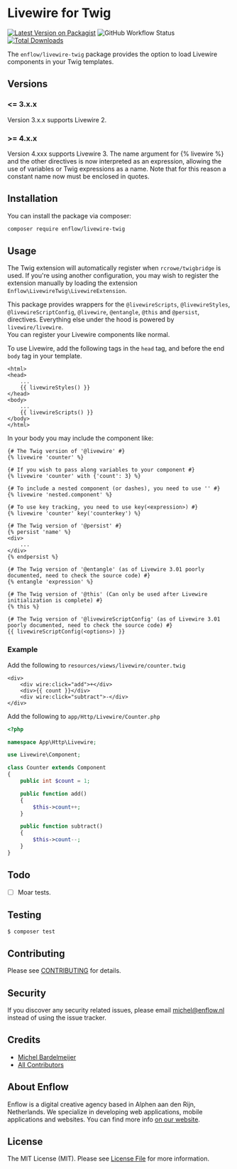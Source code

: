 # Livewire for Twig

[![Latest Version on Packagist](https://img.shields.io/packagist/v/enflow/livewire-twig.svg?style=flat-square)](https://packagist.org/packages/enflow/livewire-twig)
![GitHub Workflow Status](https://github.com/enflow/livewire-twig/workflows/run-tests/badge.svg)
[![Total Downloads](https://img.shields.io/packagist/dt/enflow/livewire-twig.svg?style=flat-square)](https://packagist.org/packages/enflow/livewire-twig)

The `enflow/livewire-twig` package provides the option to load Livewire components in your Twig templates.

## Versions

### <= 3.x.x
Version 3.x.x supports Livewire 2.

### >= 4.x.x
Version 4.xxx supports Livewire 3.
The name argument for {% livewire %} and the other directives is now interpreted as an expression, allowing the use of variables or Twig expressions as a name. Note that for this reason a constant name now must be enclosed in quotes.

## Installation
You can install the package via composer:

``` bash
composer require enflow/livewire-twig
```

## Usage
The Twig extension will automatically register when `rcrowe/twigbridge` is used.
If you're using another configuration, you may wish to register the extension manually by loading the extension `Enflow\LivewireTwig\LivewireExtension`.

This package provides wrappers for the `@livewireScripts`, `@livewireStyles`, `@livewireScriptConfig`, `@livewire`, `@entangle`, `@this` and `@persist`,  directives. Everything else under the hood is powered by `livewire/livewire`.   
You can register your Livewire components like normal. 

To use Livewire, add the following tags in the `head` tag, and before the end `body` tag in your template.

```twig
<html>
<head>
    ...
    {{ livewireStyles() }}
</head>
<body>
    ...
    {{ livewireScripts() }}
</body>
</html>
```

In your body you may include the component like:

```twig
{# The Twig version of '@livewire' #}
{% livewire 'counter' %}

{# If you wish to pass along variables to your component #}
{% livewire 'counter' with {'count': 3} %}

{# To include a nested component (or dashes), you need to use '' #}
{% livewire 'nested.component' %}

{# To use key tracking, you need to use key(<expression>) #}
{% livewire 'counter' key('counterkey') %}

{# The Twig version of '@persist' #}
{% persist 'name' %}
<div>
    ...
</div>
{% endpersist %}

{# The Twig version of '@entangle' (as of Livewire 3.01 poorly documented, need to check the source code) #}
{% entangle 'expression' %}

{# The Twig version of '@this' (Can only be used after Livewire initialization is complete) #}
{% this %}

{# The Twig version of '@livewireScriptConfig' (as of Livewire 3.01 poorly documented, need to check the source code) #}
{{ livewireScriptConfig(<options>) }}
```

### Example

Add the following to `resources/views/livewire/counter.twig`
```twig
<div>
    <div wire:click="add">+</div>
    <div>{{ count }}</div>
    <div wire:click="subtract">-</div>
</div>
```

Add the following to `app/Http/Livewire/Counter.php`
```php
<?php

namespace App\Http\Livewire;

use Livewire\Component;

class Counter extends Component
{
    public int $count = 1;

    public function add()
    {
        $this->count++;
    }

    public function subtract()
    {
        $this->count--;
    }
}
```

## Todo
- [ ] Moar tests.

## Testing
``` bash
$ composer test
```

## Contributing
Please see [CONTRIBUTING](CONTRIBUTING.md) for details.

## Security
If you discover any security related issues, please email michel@enflow.nl instead of using the issue tracker.

## Credits
- [Michel Bardelmeijer](https://github.com/mbardelmeijer)
- [All Contributors](../../contributors)

## About Enflow
Enflow is a digital creative agency based in Alphen aan den Rijn, Netherlands. We specialize in developing web applications, mobile applications and websites. You can find more info [on our website](https://enflow.nl/en).

## License
The MIT License (MIT). Please see [License File](LICENSE.md) for more information.
